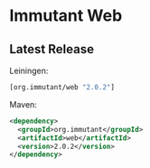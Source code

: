 # Immutant Web

## Latest Release

Leiningen:

``` clj
[org.immutant/web "2.0.2"]
```

Maven:

``` xml
<dependency>
  <groupId>org.immutant</groupId>
  <artifactId>web</artifactId>
  <version>2.0.2</version>
</dependency>
```
